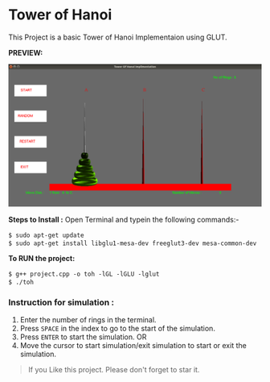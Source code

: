 # Tower of Hanoi

This Project is a basic Tower of Hanoi Implementaion using GLUT.

__PREVIEW:__

![Alt text](/preview.png?raw=true  "PREVIEW")

__Steps to Install :__
Open Terminal and typein the following commands:-
```
$ sudo apt-get update
$ sudo apt-get install libglu1-mesa-dev freeglut3-dev mesa-common-dev
```
__To RUN the project:__
```
$ g++ project.cpp -o toh -lGL -lGLU -lglut
$ ./toh
```
### Instruction for simulation :

 1. Enter the number of rings in the terminal.
 2. Press `SPACE` in the index to go to the start of the simulation.
 3. Press `ENTER` to start the simulation.  OR
 4. Move the cursor to start simulation/exit simulation to start or exit the simulation.

> If you Like this project. Please don't forget to star it.